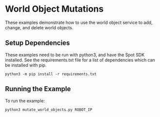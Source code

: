 <!--
Copyright (c) 2022 Boston Dynamics, Inc.  All rights reserved.

Downloading, reproducing, distributing or otherwise using the SDK Software
is subject to the terms and conditions of the Boston Dynamics Software
Development Kit License (20191101-BDSDK-SL).
-->

# World Object Mutations

These examples demonstrate how to use the world object service to add, change, and delete world objects.

## Setup Dependencies
These examples need to be run with python3, and have the Spot SDK installed. See the requirements.txt file for a list of dependencies which can be installed with pip.
```
python3 -m pip install -r requirements.txt
```

## Running the Example
To run the example:
```
python3 mutate_world_objects.py ROBOT_IP
```
